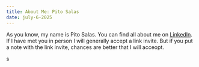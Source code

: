 ```yaml
---
title: About Me: Pito Salas
date: july-6-2025
---
```


As you know, my name is Pito Salas. You can find all about me on [LinkedIn](https://www.linkedin.com/in/pitosalas/). If I have met you in person I will generally accept a link invite. But if you put a note with the link invite, chances are better that I will acceopt.

s